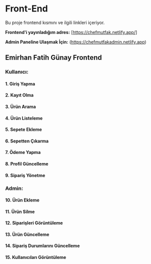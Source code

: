 # Front-End

Bu proje frontend kısmını ve ilgili linkleri içeriyor.

**Frontend'i yayınladığım adres:** [https://chefmutfak.netlify.app/]

**Admin Paneline Ulaşmak İçin:** (https://chefmutfakadmin.netlify.app)


## Emirhan Fatih Günay Frontend

### Kullanıcı:

#### 1. Giriş Yapma
#### 2. Kayıt Olma
#### 3. Ürün Arama
#### 4. Ürün Listeleme
#### 5. Sepete Ekleme
#### 6. Sepetten Çıkarma
#### 7. Ödeme Yapma
#### 8. Profil Güncelleme
#### 9. Sipariş Yönetme

### Admin:

#### 10. Ürün Ekleme
#### 11. Ürün Silme
#### 12. Siparişleri Görüntüleme
#### 13. Ürün Güncelleme
#### 14. Sipariş Durumlarını Güncelleme
#### 15. Kullanıcıları Görüntüleme

